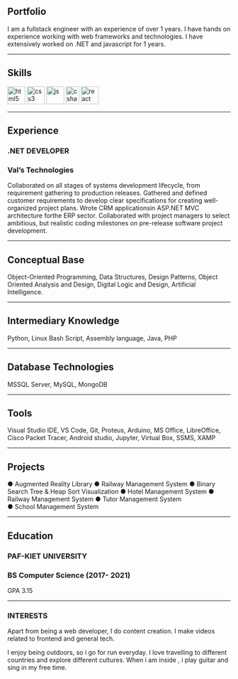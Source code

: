 ## Portfolio

I am a fullstack engineer with an experience of over 1 years. I have hands on experience working with web frameworks and technologies. I have extensively worked on .NET and javascript for 1 years.

---

## Skills

<p align='left'>
  <img src="https://ibb.co/0c0kzz3" alt="html5" width="40" height="40">
  <img src="https://ibb.co/18JV4M8" alt="css3" width="40" height="40">
  <img src="https://ibb.co/9V8pntj" alt="js" width="auto" height="40" >
  <img src="https://ibb.co/vJB0XGq" alt="csharp" width="30" height="40"/>
  <img src="https://ibb.co/8m6LBVG" alt="react" width="40" height="40"/>
</p>

---

## Experience

### **.NET DEVELOPER**
### Val’s Technologies

Collaborated on all stages of systems development lifecycle, from requirement gathering to production releases. Gathered and defined customer requirements to develop clear specifications for creating well-organized project plans. Wrote CRM applicationsin ASP.NET MVC architecture forthe ERP sector. Collaborated with project managers to select ambitious, but realistic coding milestones on pre-release software project development.

---

## Conceptual Base

Object-Oriented Programming, Data Structures, Design Patterns, Object Oriented Analysis and Design, Digital Logic and Design, Artificial Intelligence.

---

## Intermediary Knowledge

Python, Linux Bash Script, Assembly language, Java, PHP

---

## Database Technologies

MSSQL Server, MySQL, MongoDB

---

## Tools

Visual Studio IDE, VS Code, Git, Proteus, Arduino, MS Office, LibreOffice, Cisco Packet Tracer, Android studio, Jupyter, Virtual Box, SSMS, XAMP

---

## Projects

● Augmented Reality Library
● Railway Management System
● Binary Search Tree & Heap Sort Visualization
● Hotel Management System
● Railway Management System
● Tutor Management System  
● School Management System 

---


## Education

### **PAF-KIET UNIVERSITY**
### BS Computer Science (2017- 2021)
GPA 3.15

---

### INTERESTS
Apart from being a web developer, I do content creation. I make videos related to frontend and general tech.

I enjoy being outdoors, so i go for run everyday. I love travelling to different countries and explore different cultures. When i am inside , i play guitar and sing in my free time.

